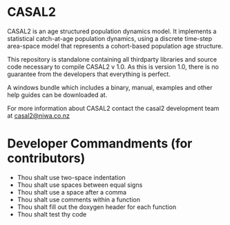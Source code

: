 CASAL2
====

CASAL2 is an age structured population dynamics model. It implements a statistical catch-at-age population dynamics, using a discrete time-step area-space model that represents a cohort-based population age structure. 


This repository is standalone containing all thirdparty libraries and source code necessary to compile CASAL2 v 1.0. As this is version 1.0, there is no guarantee from the developers that everything is perfect.


A windows bundle which includes a binary, manual, examples and other help guides can be downloaded at.


For more information about CASAL2 contact the casal2 development team at casal2@niwa.co.nz


Developer Commandments (for contributors)
====
- Thou shalt use two-space indentation
- Thou shalt use spaces between equal signs
- Thou shalt use a space after a comma
- Thou shalt use comments within a function
- Thou shalt fill out the doxygen header for each function
- Thou shalt test thy code